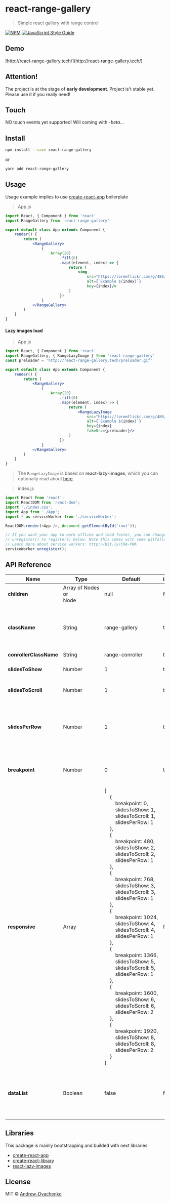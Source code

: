 # react-range-gallery

> Simple react gallery with range control

[![NPM](https://img.shields.io/npm/v/react-range-gallery.svg)](https://www.npmjs.com/package/react-range-gallery) [![JavaScript Style Guide](https://img.shields.io/badge/code_style-standard-brightgreen.svg)](https://standardjs.com)

## Demo
[http://react-range-gallery.tech/](http://react-range-gallery.tech/)

## Attention!
The project is at the stage of **early development**. Project is't stable yet. Please use it if you really need!

## Touch
NO touch events yet supported! Will coming with *-beta*...

## Install

```bash
npm install --save react-range-gallery
```

or

```bash
yarn add react-range-gallery
```

## Usage
Usage example implies to use [create-react-app](https://facebook.github.io/create-react-app/) boilerplate
> App.js
```jsx
import React, { Component } from 'react'
import RangeGallery from 'react-range-gallery'

export default class App extends Component {
    render() {
        return (
            <RangeGallery>
                {
                    Array(20)
                        .fill(0)
                        .map((element, index) => {
                            return (
                                <img
                                    src="https://loremflickr.com/g/480/480/owl/all"
                                    alt={`Example ${index}`}
                                    key={index}/>
                            )
                        })
                }
            </RangeGallery>
        )
    }
}
```

#### Lazy images load
> App.js
```jsx
import React, { Component } from 'react'
import RangeGallery, { RangeLazyImage } from 'react-range-gallery'
const preloader = 'http://react-range-gallery.tech/preloader.gif'

export default class App extends Component {
    render() {
        return (
            <RangeGallery>
                {
                    Array(20)
                        .fill(0)
                        .map((element, index) => {
                            return (
                                <RangeLazyImage
                                    src="https://loremflickr.com/g/480/480/owl/all"
                                    alt={`Example ${index}`}
                                    key={index}
                                    fakeSrc={preloader}/>
                            )
                        })
                }
            </RangeGallery>
        )
    }
}
```
> The `RangeLazyImage` is based on **react-lazy-images**, which you can optionally read about [here](https://github.com/fpapado/react-lazy-images).

>index.js
```js
import React from 'react';
import ReactDOM from 'react-dom';
import './index.css';
import App from './App';
import * as serviceWorker from './serviceWorker';

ReactDOM.render(<App />, document.getElementById('root'));

// If you want your app to work offline and load faster, you can change
// unregister() to register() below. Note this comes with some pitfalls.
// Learn more about service workers: http://bit.ly/CRA-PWA
serviceWorker.unregister();
```

## API Reference

| Name                   | Type                                     | Default                                                                                                                                                                                                                                                                                                                                                                                                                                                                                                                                                                                                                                                                                                                                                                                                                                                                                                                                                                                                                                                                                                                                                                                                                                                                                                                                                                                                                                                                                                                                                                                                                                                                                                                                                                                                                                                                                                                                                                                                                                                                                                                                                                                                                                                                                                                                                                                                                                                                                                                                                                                                                                                        | isRequired | Description                                                                                                                                                                                                              |
|------------------------|------------------------------------------|----------------------------------------------------------------------------------------------------------------------------------------------------------------------------------------------------------------------------------------------------------------------------------------------------------------------------------------------------------------------------------------------------------------------------------------------------------------------------------------------------------------------------------------------------------------------------------------------------------------------------------------------------------------------------------------------------------------------------------------------------------------------------------------------------------------------------------------------------------------------------------------------------------------------------------------------------------------------------------------------------------------------------------------------------------------------------------------------------------------------------------------------------------------------------------------------------------------------------------------------------------------------------------------------------------------------------------------------------------------------------------------------------------------------------------------------------------------------------------------------------------------------------------------------------------------------------------------------------------------------------------------------------------------------------------------------------------------------------------------------------------------------------------------------------------------------------------------------------------------------------------------------------------------------------------------------------------------------------------------------------------------------------------------------------------------------------------------------------------------------------------------------------------------------------------------------------------------------------------------------------------------------------------------------------------------------------------------------------------------------------------------------------------------------------------------------------------------------------------------------------------------------------------------------------------------------------------------------------------------------------------------------------------------|------------|--------------------------------------------------------------------------------------------------------------------------------------------------------------------------------------------------------------------------|
| **children**           | Array&nbsp;of&nbsp;Nodes<br> or<br> Node | null                                                                                                                                                                                                                                                                                                                                                                                                                                                                                                                                                                                                                                                                                                                                                                                                                                                                                                                                                                                                                                                                                                                                                                                                                                                                                                                                                                                                                                                                                                                                                                                                                                                                                                                                                                                                                                                                                                                                                                                                                                                                                                                                                                                                                                                                                                                                                                                                                                                                                                                                                                                                                                                           | false      | Any DOM nodes you wanted to render                                                                                                                                                                                       |
| **className**          | String                                   | range-gallery                                                                                                                                                                                                                                                                                                                                                                                                                                                                                                                                                                                                                                                                                                                                                                                                                                                                                                                                                                                                                                                                                                                                                                                                                                                                                                                                                                                                                                                                                                                                                                                                                                                                                                                                                                                                                                                                                                                                                                                                                                                                                                                                                                                                                                                                                                                                                                                                                                                                                                                                                                                                                                                  | true       | Main gallery class.<br> Sub dependent components will inherit this class in [BEM](https://en.bem.info/) style format.<br> Example: *className="block__element--modificator"*                                             |
| **conrollerClassName** | String                                   | range-conroller                                                                                                                                                                                                                                                                                                                                                                                                                                                                                                                                                                                                                                                                                                                                                                                                                                                                                                                                                                                                                                                                                                                                                                                                                                                                                                                                                                                                                                                                                                                                                                                                                                                                                                                                                                                                                                                                                                                                                                                                                                                                                                                                                                                                                                                                                                                                                                                                                                                                                                                                                                                                                                                | true       | Main controller class                                                                                                                                                                                                    |
| **slidesToShow**       | Number                                   | 1                                                                                                                                                                                                                                                                                                                                                                                                                                                                                                                                                                                                                                                                                                                                                                                                                                                                                                                                                                                                                                                                                                                                                                                                                                                                                                                                                                                                                                                                                                                                                                                                                                                                                                                                                                                                                                                                                                                                                                                                                                                                                                                                                                                                                                                                                                                                                                                                                                                                                                                                                                                                                                                              | true       | Slides quantity to show.<br> All slides separating to groups visible at the moment                                                                                                                                       |
| **slidesToScroll**     | Number                                   | 1                                                                                                                                                                                                                                                                                                                                                                                                                                                                                                                                                                                                                                                                                                                                                                                                                                                                                                                                                                                                                                                                                                                                                                                                                                                                                                                                                                                                                                                                                                                                                                                                                                                                                                                                                                                                                                                                                                                                                                                                                                                                                                                                                                                                                                                                                                                                                                                                                                                                                                                                                                                                                                                              | true       | Slides quantity to slide.<br> All slides separating to groups visible at the moment                                                                                                                                      |
| **slidesPerRow**       | Number                                   | 1                                                                                                                                                                                                                                                                                                                                                                                                                                                                                                                                                                                                                                                                                                                                                                                                                                                                                                                                                                                                                                                                                                                                                                                                                                                                                                                                                                                                                                                                                                                                                                                                                                                                                                                                                                                                                                                                                                                                                                                                                                                                                                                                                                                                                                                                                                                                                                                                                                                                                                                                                                                                                                                              | true       | The number of rows in one slides group.<br> For example: *If the number of slides is six `6` and the number of rows is two `2`, then each row will have three `3` slides separated by a horizontal indent*               |
| **breakpoint**         | Number                                   | 0                                                                                                                                                                                                                                                                                                                                                                                                                                                                                                                                                                                                                                                                                                                                                                                                                                                                                                                                                                                                                                                                                                                                                                                                                                                                                                                                                                                                                                                                                                                                                                                                                                                                                                                                                                                                                                                                                                                                                                                                                                                                                                                                                                                                                                                                                                                                                                                                                                                                                                                                                                                                                                                              | true       | Simply start responsive point.<br> It is *NOT recommended to change*. This option **will probably be removed** in the future                                                                                             |
| **responsive**         | Array                                    | [<br > &nbsp;&nbsp;&nbsp;&nbsp;{<br > &nbsp;&nbsp;&nbsp;&nbsp;&nbsp;&nbsp;&nbsp;&nbsp;breakpoint:&nbsp;0,<br > &nbsp;&nbsp;&nbsp;&nbsp;&nbsp;&nbsp;&nbsp;&nbsp;slidesToShow:&nbsp;1,<br > &nbsp;&nbsp;&nbsp;&nbsp;&nbsp;&nbsp;&nbsp;&nbsp;slidesToScroll:&nbsp;1,<br > &nbsp;&nbsp;&nbsp;&nbsp;&nbsp;&nbsp;&nbsp;&nbsp;slidesPerRow:&nbsp;1<br > &nbsp;&nbsp;&nbsp;&nbsp;},<br > &nbsp;&nbsp;&nbsp;&nbsp;{<br > &nbsp;&nbsp;&nbsp;&nbsp;&nbsp;&nbsp;&nbsp;&nbsp;breakpoint:&nbsp;480,<br > &nbsp;&nbsp;&nbsp;&nbsp;&nbsp;&nbsp;&nbsp;&nbsp;slidesToShow:&nbsp;2,<br > &nbsp;&nbsp;&nbsp;&nbsp;&nbsp;&nbsp;&nbsp;&nbsp;slidesToScroll:&nbsp;2,<br > &nbsp;&nbsp;&nbsp;&nbsp;&nbsp;&nbsp;&nbsp;&nbsp;slidesPerRow:&nbsp;1<br > &nbsp;&nbsp;&nbsp;&nbsp;},<br > &nbsp;&nbsp;&nbsp;&nbsp;{<br > &nbsp;&nbsp;&nbsp;&nbsp;&nbsp;&nbsp;&nbsp;&nbsp;breakpoint:&nbsp;768,<br > &nbsp;&nbsp;&nbsp;&nbsp;&nbsp;&nbsp;&nbsp;&nbsp;slidesToShow:&nbsp;3,<br > &nbsp;&nbsp;&nbsp;&nbsp;&nbsp;&nbsp;&nbsp;&nbsp;slidesToScroll:&nbsp;3,<br > &nbsp;&nbsp;&nbsp;&nbsp;&nbsp;&nbsp;&nbsp;&nbsp;slidesPerRow:&nbsp;1<br > &nbsp;&nbsp;&nbsp;&nbsp;},<br > &nbsp;&nbsp;&nbsp;&nbsp;{<br > &nbsp;&nbsp;&nbsp;&nbsp;&nbsp;&nbsp;&nbsp;&nbsp;breakpoint:&nbsp;1024,<br > &nbsp;&nbsp;&nbsp;&nbsp;&nbsp;&nbsp;&nbsp;&nbsp;slidesToShow:&nbsp;4,<br > &nbsp;&nbsp;&nbsp;&nbsp;&nbsp;&nbsp;&nbsp;&nbsp;slidesToScroll:&nbsp;4,<br > &nbsp;&nbsp;&nbsp;&nbsp;&nbsp;&nbsp;&nbsp;&nbsp;slidesPerRow:&nbsp;1<br > &nbsp;&nbsp;&nbsp;&nbsp;},<br > &nbsp;&nbsp;&nbsp;&nbsp;{<br > &nbsp;&nbsp;&nbsp;&nbsp;&nbsp;&nbsp;&nbsp;&nbsp;breakpoint:&nbsp;1366,<br > &nbsp;&nbsp;&nbsp;&nbsp;&nbsp;&nbsp;&nbsp;&nbsp;slidesToShow:&nbsp;5,<br > &nbsp;&nbsp;&nbsp;&nbsp;&nbsp;&nbsp;&nbsp;&nbsp;slidesToScroll:&nbsp;5,<br > &nbsp;&nbsp;&nbsp;&nbsp;&nbsp;&nbsp;&nbsp;&nbsp;slidesPerRow:&nbsp;1<br > &nbsp;&nbsp;&nbsp;&nbsp;},<br > &nbsp;&nbsp;&nbsp;&nbsp;{<br > &nbsp;&nbsp;&nbsp;&nbsp;&nbsp;&nbsp;&nbsp;&nbsp;breakpoint:&nbsp;1600,<br > &nbsp;&nbsp;&nbsp;&nbsp;&nbsp;&nbsp;&nbsp;&nbsp;slidesToShow:&nbsp;6,<br > &nbsp;&nbsp;&nbsp;&nbsp;&nbsp;&nbsp;&nbsp;&nbsp;slidesToScroll:&nbsp;6,<br > &nbsp;&nbsp;&nbsp;&nbsp;&nbsp;&nbsp;&nbsp;&nbsp;slidesPerRow:&nbsp;2<br > &nbsp;&nbsp;&nbsp;&nbsp;},<br > &nbsp;&nbsp;&nbsp;&nbsp;{<br > &nbsp;&nbsp;&nbsp;&nbsp;&nbsp;&nbsp;&nbsp;&nbsp;breakpoint:&nbsp;1920,<br > &nbsp;&nbsp;&nbsp;&nbsp;&nbsp;&nbsp;&nbsp;&nbsp;slidesToShow:&nbsp;8,<br > &nbsp;&nbsp;&nbsp;&nbsp;&nbsp;&nbsp;&nbsp;&nbsp;slidesToScroll:&nbsp;8,<br > &nbsp;&nbsp;&nbsp;&nbsp;&nbsp;&nbsp;&nbsp;&nbsp;slidesPerRow:&nbsp;2<br > &nbsp;&nbsp;&nbsp;&nbsp;}<br > ]   | false      | Use this Array of Objects to describe how your gallery should look like at different screen resolutions. You can make any number of rows and columns. Gallery powered by CSS GRID. Use CSS to decorate it to your needs  |
| **dataList**           | Boolean                                  | false                                                                                                                                                                                                                                                                                                                                                                                                                                                                                                                                                                                                                                                                                                                                                                                                                                                                                                                                                                                                                                                                                                                                                                                                                                                                                                                                                                                                                                                                                                                                                                                                                                                                                                                                                                                                                                                                                                                                                                                                                                                                                                                                                                                                                                                                                                                                                                                                                                                                                                                                                                                                                                                          | false      | The aditional HTML `<datalist>` element contains a set of `<option>` elements that represent the values available for input range control.<br> You can use it as well as decoration of your `<input type="range">` track |

## Libraries
This package is mainly bootstrapping and builded with next libraries
- [create-react-app](https://github.com/facebook/create-react-app)
- [create-react-library](https://github.com/transitive-bullshit/create-react-library)
- [react-lazy-images](https://github.com/fpapado/react-lazy-images)

## License

MIT © [Andrew-Dyachenko](https://github.com/Andrew-Dyachenko)
